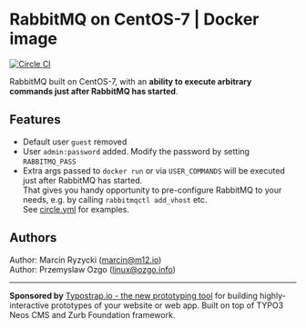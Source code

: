 # RabbitMQ on CentOS-7 | Docker image
[![Circle CI](https://circleci.com/gh/million12/docker-rabbitmq.svg?style=svg)](https://circleci.com/gh/million12/docker-rabbitmq)

RabbitMQ built on CentOS-7, with an **ability to execute arbitrary commands just after RabbitMQ has started**.

## Features

* Default user `guest` removed
* User `admin:password` added. Modify the password by setting `RABBITMQ_PASS`
* Extra args passed to `docker run` or via `USER_COMMANDS` will be executed just after RabbitMQ has started.  
  That gives you handy opportunity to pre-configure RabbitMQ to your needs, e.g. by calling `rabbitmqctl add_vhost` etc.  
  See [circle.yml](circle.yml) for examples.

## Authors

Author: Marcin Ryzycki (<marcin@m12.io>)  
Author: Przemyslaw Ozgo (<linux@ozgo.info>)

---

**Sponsored by** [Typostrap.io - the new prototyping tool](http://typostrap.io/) for building highly-interactive prototypes of your website or web app. Built on top of TYPO3 Neos CMS and Zurb Foundation framework.
